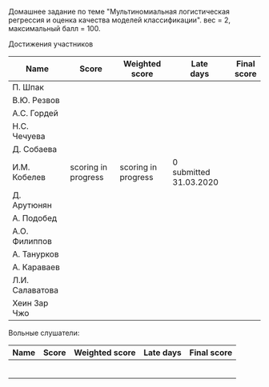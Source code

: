 Домашнее задание по теме "Мультиномиальная логистическая регрессия и оценка качества моделей классификации". вес = 2, максимальный балл = 100.



Достижения участников

| Name            | Score                    | Weighted<br>score        | Late<br>days                | Final<br>score           |
| --------------- | ------------------------ | ------------------------ | --------------------------- | ------------------------ |
| П. Шпак         |                          |                          |  |  |
| В.Ю. Резвов     |                          |                          |  |  |
| А.С. Гордей     |                          |                          |  |  |
| Н.С. Чечуева    |                          |                          |  |  |
| Д. Собаева      |                          |                          |  |  |
| И.М. Кобелев    | scoring in progress      | scoring in progress      | 0<br />submitted 31.03.2020 |                          |
| Д. Арутюнян     |                          |                          |  |  |
| А. Подобед      |                          |                          |  |  |
| А.О. Филиппов   |                          |                          |  |  |
| А. Танурков     |                          |                          |  |  | 
| А. Караваев     |                          |                          |  |  | 
| Л.И. Салаватова |                          |                          |  |  |
| Хеин Зар Чжо    |                          |                          |  |  |



Вольные слушатели:

| Name         | Score | Weighted score | Late days | Final score |
| ------------ | ----- | -------------- | --------- | ----------- |
|              |       |                |           |             |
|              |       |                |           |             |
|              |       |                |           |             |
|              |       |                |           |             |
|              |       |                |           |             |
|              |       |                |           |             |